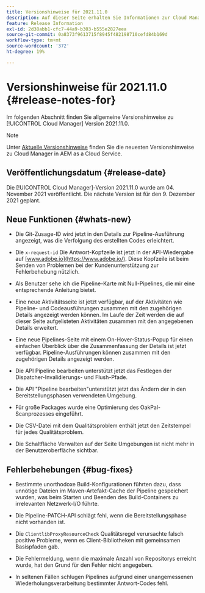 ```yaml
---
title: Versionshinweise für 2021.11.0
description: Auf dieser Seite erhalten Sie Informationen zur Cloud Manager-Version 2021.11.0
feature: Release Information
exl-id: 2d38abb1-cfc7-44a9-b303-b555e2827eea
source-git-commit: 0a8373f9613715f8945f482198710cefd84b169d
workflow-type: tm+mt
source-wordcount: '372'
ht-degree: 19%

---
```


# Versionshinweise für 2021.11.0 {#release-notes-for}

Im folgenden Abschnitt finden Sie allgemeine Versionshinweise zu [!UICONTROL Cloud Manager] Version 2021.11.0.

>[!NOTE]
>Unter [Aktuelle Versionshinweise](https://experienceleague.adobe.com/docs/experience-manager-cloud-service/onboarding/getting-access/release-notes-cloud-manager/release-notes-cm-current.html?lang=de#getting-access) finden Sie die neuesten Versionshinweise zu Cloud Manager in AEM as a Cloud Service.

## Veröffentlichungsdatum {#release-date}

Die [!UICONTROL Cloud Manager]-Version 2021.11.0 wurde am 04. November 2021 veröffentlicht.
Die nächste Version ist für den 9. Dezember 2021 geplant.

## Neue Funktionen {#whats-new}

* Die Git-Zusage-ID wird jetzt in den Details zur Pipeline-Ausführung angezeigt, was die Verfolgung des erstellten Codes erleichtert.

* Die `x-request-id` Die Antwort-Kopfzeile ist jetzt in der API-Wiedergabe auf [www.adobe.io](https://www.adobe.io/). Diese Kopfzeile ist beim Senden von Problemen bei der Kundenunterstützung zur Fehlerbehebung nützlich.

* Als Benutzer sehe ich die Pipeline-Karte mit Null-Pipelines, die mir eine entsprechende Anleitung bietet.

* Eine neue Aktivitätsseite ist jetzt verfügbar, auf der Aktivitäten wie Pipeline- und Codeausführungen zusammen mit den zugehörigen Details angezeigt werden können. Im Laufe der Zeit werden die auf dieser Seite aufgelisteten Aktivitäten zusammen mit den angegebenen Details erweitert.

* Eine neue Pipelines-Seite mit einem On-Hover-Status-Popup für einen einfachen Überblick über die Zusammenfassung der Details ist jetzt verfügbar. Pipeline-Ausführungen können zusammen mit den zugehörigen Details angezeigt werden.

* Die API Pipeline bearbeiten unterstützt jetzt das Festlegen der Dispatcher-Invalidierungs- und Flush-Pfade.

* Die API &quot;Pipeline bearbeiten&quot;unterstützt jetzt das Ändern der in den Bereitstellungsphasen verwendeten Umgebung.

* Für große Packages wurde eine Optimierung des OakPal-Scanprozesses eingeführt.

* Die CSV-Datei mit dem Qualitätsproblem enthält jetzt den Zeitstempel für jedes Qualitätsproblem.

* Die Schaltfläche Verwalten auf der Seite Umgebungen ist nicht mehr in der Benutzeroberfläche sichtbar.

## Fehlerbehebungen {#bug-fixes}

* Bestimmte unorthodoxe Build-Konfigurationen führten dazu, dass unnötige Dateien im Maven-Artefakt-Cache der Pipeline gespeichert wurden, was beim Starten und Beenden des Build-Containers zu irrelevanten Netzwerk-I/O führte.

* Die Pipeline-PATCH-API schlägt fehl, wenn die Bereitstellungsphase nicht vorhanden ist.

* Die `ClientlibProxyResourceCheck` Qualitätsregel verursachte falsch positive Probleme, wenn es Client-Bibliotheken mit gemeinsamen Basispfaden gab.

* Die Fehlermeldung, wenn die maximale Anzahl von Repositorys erreicht wurde, hat den Grund für den Fehler nicht angegeben.

* In seltenen Fällen schlugen Pipelines aufgrund einer unangemessenen Wiederholungsverarbeitung bestimmter Antwort-Codes fehl.
